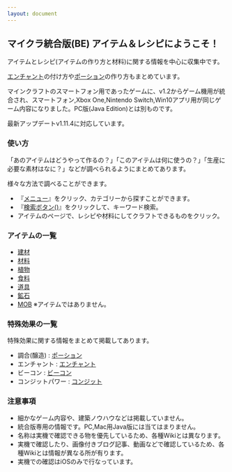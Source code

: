 ```yaml
---
layout: document
---
```

## マイクラ統合版(BE) アイテム＆レシピにようこそ！

アイテムとレシピ(アイテムの作り方と材料)に関する情報を中心に収集中です。

[エンチャント](エンチャント)の付け方や[ポーション](ポーション)の作り方もまとめています。

マインクラフトのスマートフォン用であったゲームに、v1.2からゲーム機用が統合され、スマートフォン,Xbox One,Nintendo Switch,Win10アプリ用が同じゲーム内容になりました。PC版(Java Edition)とは別ものです。

最新アップデートv1.11.4に対応しています。

### 使い方

「あのアイテムはどうやって作るの？」「このアイテムは何に使うの？」「生産に必要な素材はなに？」などが調べられるようにまとめてあります。

様々な方法で調べることができます。

- 『[メニュー](#menu)』をクリック、カテゴリーから探すことができます。
- 『<a href="#menu-top">検索ボタン(<span class="glyphicon glyphicon-search"></span>)</a>』をクリックして、キーワード検索。
- アイテムのページで、レシピや材料にしてクラフトできるものをクリック。

### アイテムの一覧

- [建材](建材)
- [材料](材料)
- [植物](植物)
- [食料](食料)
- [道具](道具)
- [鉱石](鉱石)
- [MOB](MOB) ※アイテムではありません。

### 特殊効果の一覧

特殊効果に関する情報をまとめて掲載してあります。

- 調合(醸造) : [ポーション](ポーション)
- エンチャント : [エンチャント](エンチャント)
- ビーコン : [ビーコン](ビーコン)
- コンジットパワー : [コンジット](コンジット)

### 注意事項

- 細かなゲーム内容や、建築ノウハウなどは掲載していません。
- 統合版専用の情報です。PC,Mac用Java版には当てはまりません。
- 名称は実機で確認できる物を優先しているため、各種Wikiとは異なります。
- 実機で確認したり、画像付きブログ記事、動画などで確認しているため、各種Wikiとは情報が異なる所が有ります。
- 実機での確認はiOSのみで行なっています。

